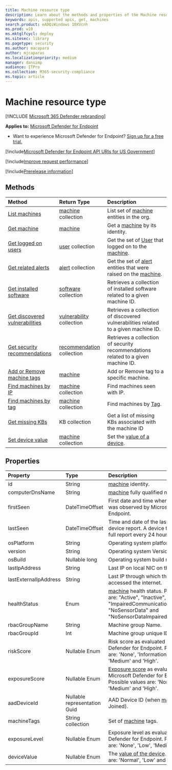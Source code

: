 ```yaml
---
title: Machine resource type
description: Learn about the methods and properties of the Machine resource type in Microsoft Defender Advanced Threat Protection.
keywords: apis, supported apis, get, machines
search.product: eADQiWindows 10XVcnh
ms.prod: w10
ms.mktglfcycl: deploy
ms.sitesec: library
ms.pagetype: security
ms.author: macapara
author: mjcaparas
ms.localizationpriority: medium
manager: dansimp
audience: ITPro
ms.collection: M365-security-compliance 
ms.topic: article
---
```


# Machine resource type

[!INCLUDE [Microsoft 365 Defender rebranding](../../includes/microsoft-defender.md)]


**Applies to:** [Microsoft Defender for Endpoint](https://go.microsoft.com/fwlink/p/?linkid=2146631)

- Want to experience Microsoft Defender for Endpoint? [Sign up for a free trial.](https://www.microsoft.com/microsoft-365/windows/microsoft-defender-atp?ocid=docs-wdatp-exposedapis-abovefoldlink) 

[!include[Microsoft Defender for Endpoint API URIs for US Government](../../includes/microsoft-defender-api-usgov.md)]

[!include[Improve request performance](../../includes/improve-request-performance.md)]

[!include[Prerelease information](../../includes/prerelease.md)]

## Methods

Method|Return Type |Description
:---|:---|:---
[List machines](get-machines.md) | [machine](machine.md) collection | List set of [machine](machine.md) entities in the org.
[Get machine](get-machine-by-id.md) | [machine](machine.md) | Get a [machine](machine.md) by its identity.
[Get logged on users](get-machine-log-on-users.md) | [user](user.md) collection | Get the set of [User](user.md) that logged on to the [machine](machine.md).
[Get related alerts](get-machine-related-alerts.md) | [alert](alerts.md) collection | Get the set of [alert](alerts.md) entities that were raised on the [machine](machine.md).
[Get installed software](get-installed-software.md) | [software](software.md) collection | Retrieves a collection of installed software related to a given machine ID.
[Get discovered vulnerabilities](get-discovered-vulnerabilities.md) | [vulnerability](vulnerability.md) collection | Retrieves a collection of discovered vulnerabilities related to a given machine ID.
[Get security recommendations](get-security-recommendations.md) | [recommendation](recommendation.md) collection | Retrieves a collection of security recommendations related to a given machine ID.
[Add or Remove machine tags](add-or-remove-machine-tags.md) | [machine](machine.md) | Add or Remove tag to a specific machine.
[Find machines by IP](find-machines-by-ip.md) | [machine](machine.md) collection | Find machines seen with IP.
[Find machines by tag](find-machines-by-tag.md) | [machine](machine.md) collection | Find machines by [Tag](machine-tags.md).
[Get missing KBs](get-missing-kbs-machine.md) | KB collection | Get a list of missing KBs associated with the machine ID
[Set device value](set-device-value.md)| [machine](machine.md) collection | Set the [value of a device](tvm-assign-device-value.md).

## Properties

Property |   Type   |   Description
:---|:---|:---
id | String | [machine](machine.md) identity.
computerDnsName | String | [machine](machine.md) fully qualified name.
firstSeen | DateTimeOffset | First date and time where the [machine](machine.md) was observed by Microsoft Defender for Endpoint.
lastSeen | DateTimeOffset |Time and date of the last received full device report. A device typically sends a full report every 24 hours.
osPlatform | String | Operating system platform.
version | String | Operating system Version.
osBuild | Nullable long | Operating system build number.
lastIpAddress | String | Last IP on local NIC on the [machine](machine.md).
lastExternalIpAddress | String | Last IP through which the [machine](machine.md) accessed the internet.
healthStatus | Enum | [machine](machine.md) health status. Possible values are: "Active", "Inactive", "ImpairedCommunication", "NoSensorData" and "NoSensorDataImpairedCommunication"
rbacGroupName | String | Machine group Name.
rbacGroupId | Int | Machine group unique ID.
riskScore | Nullable Enum | Risk score as evaluated by Microsoft Defender for Endpoint. Possible values are: 'None', 'Informational', 'Low', 'Medium' and 'High'.
exposureScore | Nullable Enum | [Exposure score](tvm-exposure-score.md) as evaluated by Microsoft Defender for Endpoint. Possible values are: 'None', 'Low', 'Medium' and 'High'.
aadDeviceId | Nullable representation Guid | AAD Device ID (when [machine](machine.md) is AAD Joined).
machineTags | String collection | Set of [machine](machine.md) tags.
exposureLevel | Nullable Enum | Exposure level as evaluated by Microsoft Defender for Endpoint. Possible values are: 'None', 'Low', 'Medium' and 'High'.
deviceValue | Nullable Enum | The [value of the device](tvm-assign-device-value.md). Possible values are: 'Normal', 'Low' and 'High'.

